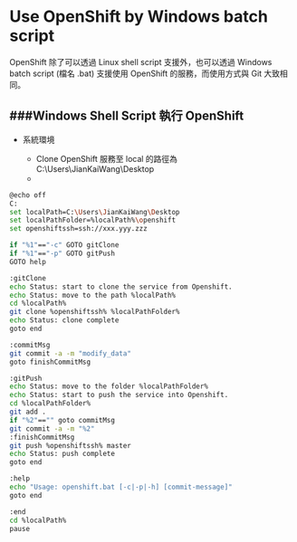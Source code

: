 # Use OpenShift by Windows batch script

OpenShift 除了可以透過 Linux shell script 支援外，也可以透過 Windows batch script (檔名 .bat) 支援使用 OpenShift 的服務，而使用方式與 Git 大致相同。

###Windows Shell Script 執行 OpenShift
---
* 系統環境

  * Clone OpenShift 服務至 local 的路徑為 C:\Users\JianKaiWang\Desktop
  * 

```Bash
@echo off
C:
set localPath=C:\Users\JianKaiWang\Desktop
set localPathFolder=%localPath%\openshift
set openshiftssh=ssh://xxx.yyy.zzz

if "%1"=="-c" GOTO gitClone
if "%1"=="-p" GOTO gitPush
GOTO help

:gitClone
echo Status: start to clone the service from Openshift.
echo Status: move to the path %localPath%
cd %localPath%
git clone %openshiftssh% %localPathFolder%
echo Status: clone complete
goto end

:commitMsg
git commit -a -m "modify_data"
goto finishCommitMsg

:gitPush
echo Status: move to the folder %localPathFolder%
echo Status: start to push the service into Openshift.
cd %localPathFolder%
git add .
if "%2"=="" goto commitMsg
git commit -a -m "%2"
:finishCommitMsg
git push %openshiftssh% master
echo Status: push complete
goto end

:help
echo "Usage: openshift.bat [-c|-p|-h] [commit-message]"
goto end

:end
cd %localPath%
pause
```
